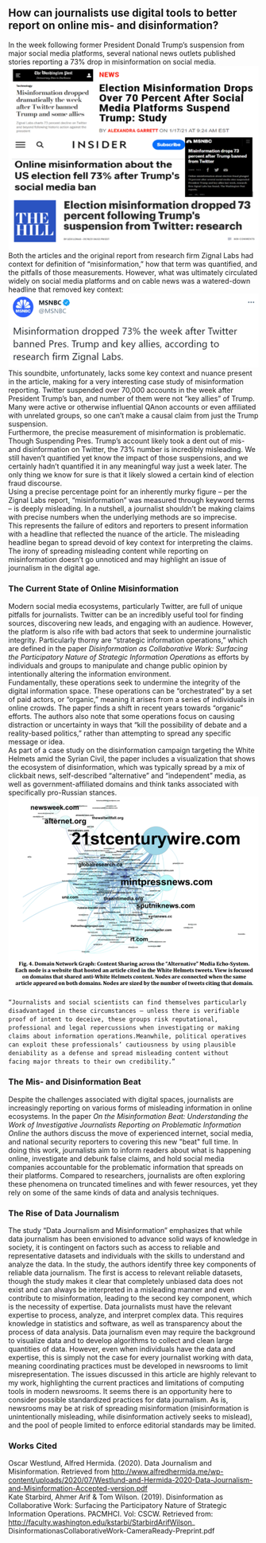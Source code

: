 ## How can journalists use digital tools to better report on online mis- and disinformation?
In the week following former President Donald Trump’s suspension from major social media platforms, several national news outlets published stories reporting a 73% drop in misinformation on social media. <br/>
![Image](https://github.com/anniedenton/Major-Project-2/blob/gh-pages/images/image1.PNG) <br/>
Both the articles and the original report from research firm Zignal Labs had context for definition of “misinformation,” how that term was quantified, and the pitfalls of those measurements. 
However, what was ultimately circulated widely on social media platforms and on cable news was a watered-down headline that removed key context:<br/>
![Image](https://github.com/anniedenton/Major-Project-2/blob/gh-pages/images/image2.PNG)<br/>
This soundbite, unfortunately, lacks some key context and nuance present in the article, making for a very interesting case study of misinformation reporting.
Twitter suspended over 70,000 accounts in the week after President Trump’s ban, and number of them were not “key allies” of Trump. Many were active or otherwise influential QAnon accounts or even affiliated with unrelated groups, so one can’t make a causal claim from just the Trump suspension. <br/>
Furthermore, the precise measurement of misinformation is problematic.  Though Suspending Pres. Trump’s account likely took a dent out of mis- and disinformation on Twitter, the 73% number is incredibly misleading. We still haven’t quantified yet know the impact of those suspensions, and we certainly hadn’t quantified it in any meaningful way just a week later. The only thing we know for sure is that it likely slowed a certain kind of election fraud discourse.<br/>
Using a precise percentage point for an inherently murky figure – per the Zignal Labs report, “misinformation” was measured through keyword terms – is deeply misleading. In a nutshell, a journalist shouldn’t be making claims with precise numbers when the underlying methods are so imprecise. <br/>
This represents the failure of editors and reporters to present information with a headline that reflected the nuance of the article. The misleading headline began to spread devoid of key context for interpreting the claims. The irony of spreading misleading content while reporting on misinformation doesn’t go unnoticed and may highlight an issue of journalism in the digital age. <br/>

### The Current State of Online Misinformation

Modern social media ecosystems, particularly Twitter, are full of unique pitfalls for journalists. Twitter can be an incredibly useful tool for finding sources, discovering new leads, and engaging with an audience. However, the platform is also rife with bad actors that seek to undermine journalistic integrity. Particularly thorny are “strategic information operations,” which are defined in the paper <em> Disinformation as Collaborative Work: Surfacing the Participatory Nature of Strategic Information Operations </em> as efforts by individuals and groups to manipulate and change public opinion by intentionally altering the information environment. <br/>
Fundamentally, these operations seek to undermine the integrity of the digital information space. These operations can be “orchestrated” by a set of paid actors, or “organic,” meaning it arises from a series of individuals in online crowds. The paper finds a shift in recent years towards “organic” efforts. The authors also note that some operations focus on causing distraction or uncertainty in ways that “kill the possibility of debate and a reality-based politics,” rather than attempting to spread any specific message or idea. <br/>
As part of a case study on the disinformation campaign targeting the White Helmets amid the Syrian Civil, the paper includes a visualization that shows the ecosystem of disinformation, which was typically spread by a mix of clickbait news, self-described “alternative” and “independent” media, as well as government-affiliated domains and think tanks associated with specifically pro-Russian stances. <br/>
![Image](https://github.com/anniedenton/Major-Project-2/blob/gh-pages/images/image3.PNG)

```markdown
“Journalists and social scientists can find themselves particularly 
disadvantaged in these circumstances — unless there is verifiable 
proof of intent to deceive, these groups risk reputational, 
professional and legal repercussions when investigating or making 
claims about information operations.Meanwhile, political operatives 
can exploit these professionals’ cautiousness by using plausible 
deniability as a defense and spread misleading content without 
facing major threats to their own credibility.”
```

### The Mis- and Disinformation Beat

Despite the challenges associated with digital spaces, journalists are increasingly reporting on various forms of misleading information in online ecosystems. In the paper <em> On the Misinformation Beat: Understanding the Work of Investigative Journalists Reporting on Problematic Information Online </em> the authors discuss the move of experienced internet, social media, and national security reporters to covering this new "beat" full time. In doing this work, journalists aim to inform readers about what is happening online, investigate and debunk false claims, and hold social media companies accountable for the problematic information that spreads on their platforms. Compared to researchers, journalists are often exploring these phenomena on truncated timelines and with fewer resources, yet they rely on some of the same kinds of data and analysis techniques.

### The Rise of Data Journalism

The study “Data Journalism and Misinformation” emphasizes that while data journalism has been envisioned to advance solid ways of knowledge in society, it is contingent on factors such as access to reliable and representative datasets and individuals with the skills to understand and analyze the data. In the study, the authors identify three key components of reliable data journalism. The first is access to relevant reliable datasets, though the study makes it clear that completely unbiased data does not exist and can always be interpreted in a misleading manner and even contribute to misinformation, leading to the second key component, which is the necessity of expertise. Data journalists must have the relevant expertise to process, analyze, and interpret complex data. This requires knowledge in statistics and software, as well as transparency about the process of data analysis. Data journalism even may require the background to visualize data and to develop algorithms to collect and clean large quantities of data. However, even when individuals have the data and expertise, this is simply not the case for every journalist working with data, meaning coordinating practices must be developed in newsrooms to limit misrepresentation. The issues discussed in this article are highly relevant to my work, highlighting the current practices and limitations of computing tools in modern newsrooms. It seems there is an opportunity here to consider possible standardized practices for data journalism. As is, newsrooms may be at risk of spreading misinformation (misinformation is unintentionally misleading, while disinformation actively seeks to mislead), and the pool of people limited to enforce editorial standards may be limited.


### Works Cited

Oscar Westlund, Alfred Hermida. (2020). Data Journalism and Misinformation. Retrieved from http://www.alfredhermida.me/wp-content/uploads/2020/07/Westlund-and-Hermida-2020-Data-Journalism-and-Misinformation-Accepted-version.pdf </br>
Kate Starbird, Ahmer Arif & Tom Wilson. (2019). Disinformation as Collaborative Work: Surfacing the Participatory Nature of	Strategic Information Operations. PACMHCI. Vol: CSCW. Retrieved from: http://faculty.washington.edu/kstarbi/StarbirdArifWilson_ DisinformationasCollaborativeWork-CameraReady-Preprint.pdf

